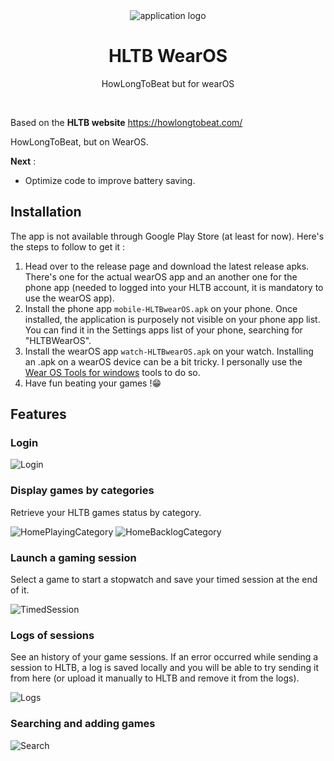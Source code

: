 <div align="center"><img align="center" src="./documentation/logo.webp" alt="application logo"/></div>
<h1 align="center">HLTB WearOS</h1>
<p align="center">HowLongToBeat but for wearOS</p>

<br/>

Based on the **HLTB website** https://howlongtobeat.com/

HowLongToBeat, but on WearOS.

**Next** :
- Optimize code to improve battery saving.

## Installation

The app is not available through Google Play Store (at least for now).
Here's the steps to follow to get it : 

1. Head over to the release page and download the latest release apks. 
There's one for the actual wearOS app and an another one for the phone app (needed to logged into your HLTB account, it is mandatory to use the wearOS app).
2. Install the phone app `mobile-HLTBwearOS.apk` on your phone. Once installed, the application is purposely not visible on your phone app list. You can find it in the Settings apps list of your phone, searching for "HLTBWearOS".
3. Install the wearOS app `watch-HLTBwearOS.apk` on your watch. Installing an .apk on a wearOS device can be a bit tricky. I personally use the [Wear OS Tools for windows](https://forum.xda-developers.com/attachments/wearos-tools-v10-rar.5927083/) tools to do so.
4. Have fun beating your games !😁


## Features

### Login

![Login](./documentation/login_example.gif)

### Display games by categories

Retrieve your HLTB games status by category.

![HomePlayingCategory](./documentation/home_playing.png)
![HomeBacklogCategory](./documentation/home_backlog.png)

### Launch a gaming session

Select a game to start a stopwatch and save your timed session at the end of it.

![TimedSession](./documentation/saving_time.gif)

### Logs of sessions

See an history of your game sessions. 
If an error occurred while sending a session to HLTB, a log is saved locally and you will be able to try sending it from here (or upload it manually to HLTB and remove it from the logs).

![Logs](./documentation/logs.gif)

### Searching and adding games

![Search](./documentation/search.gif)
